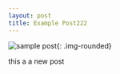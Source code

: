 ```yaml
---
layout: post
title: Example Post222
---
```


![sample post]({{site.baseurl}}/images/image-2.png){: .img-rounded}

this a a new post
